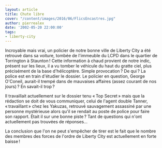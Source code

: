 ```yaml
---
layout: article
title: Chute libre
cover: "/content/images/2016/06/FlicsEncastres.jpg"
author: pierrealex
date: '2002-05-20 22:00:00'
tags:
- liberty-city
---
```


Incroyable mais vrai, un policier de notre bonne ville de Liberty City a été retrouvé dans sa voiture, tombée de l'immeuble du LCPD dans le quartier de Torrington à Staunton ! Cette information à chaud provient de notre indic, présent sur les lieux, il a vu tomber le véhicule du haut du gratte ciel, plus précisément de la base d'hélicoptère. Simple provocation ? De qui ? La police est en train d'étudier le dossier. Le policier en question, George O'Coneil, aurait-il trempé dans de mauvaises affaires (assez courant de nos jours) ? En savait-il trop ?

Il travaillait actuellement sur le dossier tenu « Top Secret » mais que la rédaction se doit de vous communiquer, celui de l'agent double Tanner, « travaillant » chez les Yakuzas, retrouvé sauvagement assassiné par une personne mystérieuse alors qu'il se rendait au poste de police pour faire son rapport. Était il sur une bonne piste ? Tant de questions qui n'ont actuellement pas trouvées de réponses…

La conclusion que l'on ne peut s'empêcher de tirer est le fait que le nombre des membres des forces de l'ordre de Liberty City est actuellement en forte baisse !